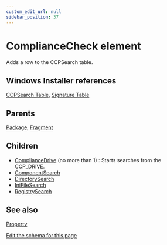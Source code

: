 ```yaml
---
custom_edit_url: null
sidebar_position: 37
---
```

# ComplianceCheck element
Adds a row to the CCPSearch table.

## Windows Installer references
[CCPSearch Table](https://docs.microsoft.com/en-us/windows/win32/msi/ccpsearch-table), [Signature Table](https://docs.microsoft.com/en-us/windows/win32/msi/signature-table)

## Parents
[Package](package.md), [Fragment](fragment.md)

## Children
* [ComplianceDrive](compliancedrive.md) (no more than 1) : Starts searches from the CCP_DRIVE.
* [ComponentSearch](componentsearch.md) 
* [DirectorySearch](directorysearch.md) 
* [IniFileSearch](inifilesearch.md) 
* [RegistrySearch](registrysearch.md) 

## See also
[Property](property.md)

[Edit the schema for this page](https://github.com/wixtoolset/web/blob/master/src/xsd4/wix.xsd)